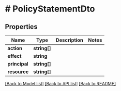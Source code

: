 # # PolicyStatementDto

## Properties

Name | Type | Description | Notes
------------ | ------------- | ------------- | -------------
**action** | **string[]** |  |
**effect** | **string** |  |
**principal** | **string[]** |  |
**resource** | **string[]** |  |

[[Back to Model list]](../../README.md#models) [[Back to API list]](../../README.md#endpoints) [[Back to README]](../../README.md)
